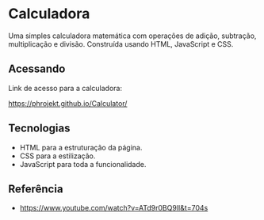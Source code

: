 
# Calculadora

Uma simples calculadora matemática com operações de adição, subtração, multiplicação e divisão. Construída usando HTML, JavaScript e CSS. 

## Acessando

Link de acesso para a calculadora: 

https://phrojekt.github.io/Calculator/

## Tecnologias

- HTML para a estruturação da página. 
- CSS para a estilização. 
- JavaScript para toda a funcionalidade.

 
## Referência

 - https://www.youtube.com/watch?v=ATd9r0BQ9lI&t=704s

